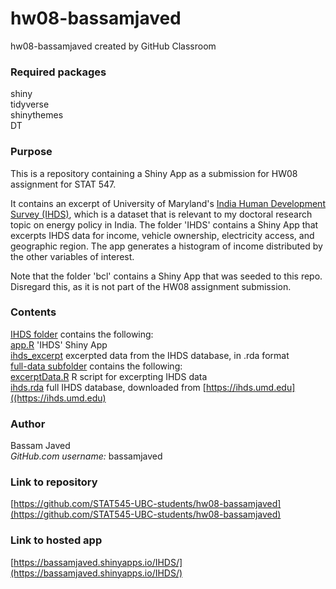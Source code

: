 # hw08-bassamjaved
hw08-bassamjaved created by GitHub Classroom

### Required packages

shiny<br/>
tidyverse<br/>
shinythemes<br/>
DT

### Purpose

This is a repository containing a Shiny App as a submission for HW08 assignment for STAT 547.

It contains an excerpt of University of Maryland's [India Human Development Survey (IHDS)](https://ihds.umd.edu), which is a dataset that is relevant to my doctoral research topic on energy policy in India. The folder 'IHDS' contains a Shiny App that excerpts IHDS data for income, vehicle ownership, electricity access, and geographic region. The app generates a histogram of income distributed by the other variables of interest.

Note that the folder 'bcl' contains a Shiny App that was seeded to this repo. Disregard this, as it is not part of the HW08 assignment submission.

### Contents

[IHDS folder](https://github.com/STAT545-UBC-students/hw08-bassamjaved/tree/master/IHDS) contains the following:<br/>
[app.R](https://github.com/STAT545-UBC-students/hw08-bassamjaved/blob/master/IHDS/app.R) 'IHDS' Shiny App<br/>
[ihds_excerpt](https://github.com/STAT545-UBC-students/hw08-bassamjaved/blob/master/IHDS/ihds_excerpt.rda) excerpted data from the IHDS database, in .rda format<br/>
[full-data subfolder](https://github.com/STAT545-UBC-students/hw08-bassamjaved/tree/master/IHDS/full-data) contains the following:<br/>
[excerptData.R](https://github.com/STAT545-UBC-students/hw08-bassamjaved/blob/master/IHDS/full-data/excerptData.R) R script for excerpting IHDS data <br/>
[ihds.rda](https://github.com/STAT545-UBC-students/hw08-bassamjaved/blob/master/IHDS/full-data/ihds.rda) full IHDS database, downloaded from [https://ihds.umd.edu]((https://ihds.umd.edu) <br/>

### Author

Bassam Javed<br/>
_GitHub.com username\:_ bassamjaved

### Link to repository

[https://github.com/STAT545-UBC-students/hw08-bassamjaved](https://github.com/STAT545-UBC-students/hw08-bassamjaved)

### Link to hosted app

[https://bassamjaved.shinyapps.io/IHDS/](https://bassamjaved.shinyapps.io/IHDS/)

